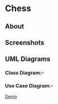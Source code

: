 # Chess
## About

## Screenshots

## UML Diagrams
### Class Diagram:- 
### Use Case Diagram:-
[Demo](https://drive.google.com/file/d/18KJpia0zjZVwA6tPrwir1D8KDH2K3oi2/view?usp=sharing)

